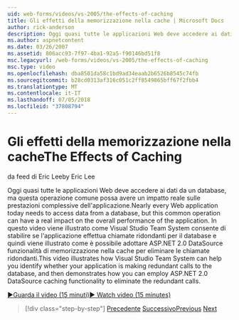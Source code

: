 ```yaml
---
uid: web-forms/videos/vs-2005/the-effects-of-caching
title: Gli effetti della memorizzazione nella cache | Microsoft Docs
author: rick-anderson
description: Oggi quasi tutte le applicazioni Web deve accedere ai dati da un database, ma questa operazione comune può avere un impatto reale sulle prestazioni complessive dell'una...
ms.author: aspnetcontent
ms.date: 03/26/2007
ms.assetid: 806acc93-7f97-4ba1-92a5-f90146bd51f8
msc.legacyurl: /web-forms/videos/vs-2005/the-effects-of-caching
msc.type: video
ms.openlocfilehash: dba8501da58c1bd9ad34eaab2b6526b8545c74fb
ms.sourcegitcommit: b28cd0313af316c051c2ff8549865bff67f2fbb4
ms.translationtype: MT
ms.contentlocale: it-IT
ms.lasthandoff: 07/05/2018
ms.locfileid: "37808794"
---
```

<a name="the-effects-of-caching"></a><span data-ttu-id="adfd1-103">Gli effetti della memorizzazione nella cache</span><span class="sxs-lookup"><span data-stu-id="adfd1-103">The Effects of Caching</span></span>
====================
<span data-ttu-id="adfd1-104">da feed di Eric Lee</span><span class="sxs-lookup"><span data-stu-id="adfd1-104">by Eric Lee</span></span>

<span data-ttu-id="adfd1-105">Oggi quasi tutte le applicazioni Web deve accedere ai dati da un database, ma questa operazione comune possa avere un impatto reale sulle prestazioni complessive dell'applicazione.</span><span class="sxs-lookup"><span data-stu-id="adfd1-105">Nearly every Web application today needs to access data from a database, but this common operation can have a real impact on the overall performance of the application.</span></span> <span data-ttu-id="adfd1-106">In questo video viene illustrato come Visual Studio Team System consente di stabilire se l'applicazione effettua chiamate ridondanti per il database e quindi viene illustrato come è possibile adottare ASP.NET 2.0 DataSource funzionalità di memorizzazione nella cache per eliminare le chiamate ridondanti.</span><span class="sxs-lookup"><span data-stu-id="adfd1-106">This video illustrates how Visual Studio Team System can help you identify whether your application is making redundant calls to the database, and then demonstrates how you can employ ASP.NET 2.0 DataSource caching functionality to eliminate the redundant calls.</span></span>

[<span data-ttu-id="adfd1-107">&#9654;Guarda il video (15 minuti)</span><span class="sxs-lookup"><span data-stu-id="adfd1-107">&#9654; Watch video (15 minutes)</span></span>](https://channel9.msdn.com/Blogs/ASP-NET-Site-Videos/the-effects-of-caching)

> [!div class="step-by-step"]
> <span data-ttu-id="adfd1-108">[Precedente](custom-extraction-rules-and-coded-web-tests.md)
> [Successivo](using-the-load-test-agent.md)</span><span class="sxs-lookup"><span data-stu-id="adfd1-108">[Previous](custom-extraction-rules-and-coded-web-tests.md)
[Next](using-the-load-test-agent.md)</span></span>
